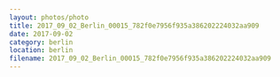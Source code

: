 ```yaml
---
layout: photos/photo
title: 2017_09_02_Berlin_00015_782f0e7956f935a386202224032aa909
date: 2017-09-02
category: berlin
location: berlin
filename: 2017_09_02_Berlin_00015_782f0e7956f935a386202224032aa909
---
```

